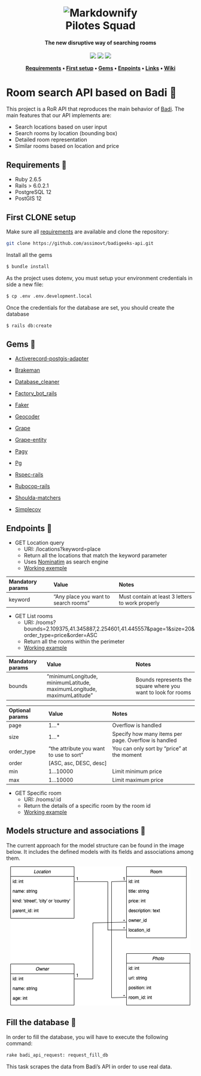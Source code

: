 <h1 align="center">
  <br>
  <img src="https://imgur.com/aRYlevx.jpeg" alt="Markdownify" width="200"></a>
  <br>
  Pilotes Squad
  <br>
</h1>

<h4 align="center">The new disruptive way of searching rooms</h4>

<p align="center">
  <a>
    <img src="https://travis-ci.org/anfederico/Clairvoyant.svg?branch=master"
        >
  </a>
  <a ><img src="https://img.shields.io/badge/dependencies-up%20to%20date-brightgreen.svg">
	</a>
  <a >
    <img src="https://img.shields.io/badge/contributions-welcome-orange.svg">
  </a>
</p>

<p align="center">
	<strong>
		<a href="https://github.com/corintoz/badigeeks-api#requirements">Requirements</a>
		•
		<a href="https://github.com/corintoz/badigeeks-api#gems">First setup</a>
		•
		<a href="https://github.com/corintoz/badigeeks-api#requirements">Gems</a>
		•
		<a href="https://github.com/corintoz/badigeeks-api#endpoints">Enpoints</a>
		•
		<a href="https://github.com/corintoz/badigeeks-api#requirements">Links</a>
		•
		<a href="https://github.com/corintoz/badigeeks-api#requirements">Wiki</a>
	</strong>
</p>

# Room search API based on Badi :bread:
This project is a RoR API that reproduces the main behavior of [Badi](https://badi.com/es).
The main features that our API implements are:

 - Search locations based on user input
 - Search rooms by location (bounding box)
 - Detailed room representation
 -  Similar rooms based on location and price
 
## Requirements :pushpin:
 - Ruby 2.6.5
 - Rails > 6.0.2.1
 - PostgreSQL 12
 - PostGIS 12

## First CLONE setup 
Make sure all [requirements](https://github.com/CorintoZ/badigeeks-api#Requirements) are available and clone the repository:
```bash
git clone https://github.com/assimovt/badigeeks-api.git
```
Install all the gems
```bash
$ bundle install
```
As the project uses dotenv, you must setup your environment credentials in side a new file:
```bash
$ cp .env .env.development.local
```
Once the credentials for the database are set, you should create the database
```bash
$ rails db:create
```

## Gems :gem:

- [Activerecord-postgis-adapter](https://github.com/rgeo/activerecord-postgis-adapter)

- [Brakeman](https://github.com/presidentbeef/brakeman)

- [Database_cleaner](https://github.com/DatabaseCleaner/database_cleaner)

- [Factory_bot_rails](https://github.com/thoughtbot/factory_bot_rails)

- [Faker](https://github.com/faker-ruby/faker)

- [Geocoder](https://github.com/alexreisner/geocoder)

- [Grape](https://github.com/ruby-grape/grape)

- [Grape-entity](https://github.com/ruby-grape/grape-entity)

- [Pagy](https://github.com/ddnexus/pagy)

- [Pg](https://github.com/ged/ruby-pg/)

- [Rspec-rails](https://github.com/rspec/rspec-rails)

- [Rubocop-rails](https://github.com/rubocop-hq/rubocop-rails)

- [Shoulda-matchers](https://github.com/thoughtbot/shoulda-matchers)

- [Simplecov](https://github.com/colszowka/simplecov)

## Endpoints :round_pushpin:

-   GET Location query
	- URI: /locations?keyword=place
	- Return all the locations that match the keyword parameter
	- Uses [Nominatim]([http://nominatim.org/](http://nominatim.org/)) as search engine
	- [Working exemple](https://desolate-cove-97654.herokuapp.com/api/v1/locations?keyword=poble+sec)
    
 

| Mandatory params  | Value | Notes |
| :---         |     :---         |     :---   |
| keyword  | “Any place you want to search rooms”     | Must contain at least 3 letters to work properly    |




-   GET List rooms
	- URI: /rooms?bounds=2.109375,41.345887,2.254601,41.445557&page=1&size=20&order_type=price&order=ASC
	- Return all the rooms within the perimeter
	- [Working example](https://desolate-cove-97654.herokuapp.com/api/v1/rooms?bounds=2.109375,41.345887,2.254601,41.445557&page=1&size=30&order_type=price&order=asc&min=300&max=650)
    
 

| Mandatory params  | Value | Notes |
| :---         |     :---         |     :---   |
| bounds |  “minimumLongitude, minimumLatitude, maximumLongitude, maximumLatitude”     | Bounds represents the square where you want to look for rooms    |

| Optional params  | Value | Notes |
| :---         |     :---         |     :---   |
| page |  1…*     | Overflow is handled    |
| size|  1…*     | Specify how many items per page. Overflow is handled   |
| order_type|  “the attribute you want to use to sort”     |  You can only sort by “price” at the moment  |
| order| [ASC, asc, DESC, desc]    |   |
| min| 1...10000 | Limit minimum price  |
| max| 1...10000 | Limit maximum price  |


-   GET Specific room
	- URI: /rooms/:id
	- Return the details of a specific room by the room id
	- [Working example](https://desolate-cove-97654.herokuapp.com/api/v1/rooms/62e04ce0-dd26-4ea6-9099-5aa80ebbe149)


## Models structure and associations :hammer:
The current approach for the model structure can be found in the image below. It includes the defined models with its fields and associations among them.

<p align="center">
  <img src="public/badi_project_models.png">
</p>


## Fill the database :floppy_disk:

In order to fill the database, you will have to execute the following command:
```bash
rake badi_api_request: request_fill_db
```
This task scrapes the data from Badi’s API in order to use real data.

